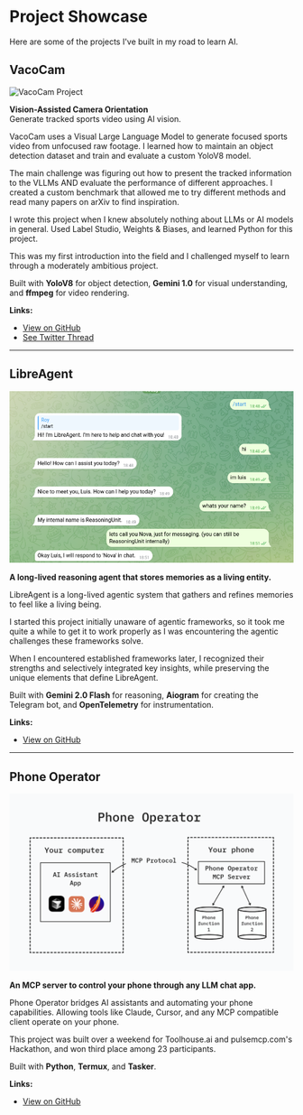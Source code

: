 # Project Showcase

Here are some of the projects I've built in my road to learn AI.

## VacoCam

![VacoCam Project](https://socialify.git.ci/dceluis/vacocam_render/image?description=1&font=Inter&language=1&name=1&owner=1&pattern=Plus&stargazers=1&theme=Light)

**Vision-Assisted Camera Orientation**  
Generate tracked sports video using AI vision.

VacoCam uses a Visual Large Language Model to generate focused sports video from unfocused raw footage. I learned how to maintain an object detection dataset and train and evaluate a custom YoloV8 model.

The main challenge was figuring out how to present the tracked information to the VLLMs AND evaluate the performance of different approaches. I created a custom benchmark that allowed me to try different methods and read many papers on arXiv to find inspiration.

I wrote this project when I knew absolutely nothing about LLMs or AI models in general. Used Label Studio, Weights & Biases, and learned Python for this project.

This was my first introduction into the field and I challenged myself to learn through a moderately ambitious project.

Built with **YoloV8** for object detection, **Gemini 1.0** for visual understanding, and **ffmpeg** for video rendering.

**Links:**
- [View on GitHub](https://github.com/dceluis/vacocam_render)
- [See Twitter Thread](https://x.com/dceluis/status/1748170461941202954)

---

## LibreAgent

![LibreAgent](/img/libre_agent_bot.png)

**A long-lived reasoning agent that stores memories as a living entity.**

LibreAgent is a long-lived agentic system that gathers and refines memories to feel like a living being.

I started this project initially unaware of agentic frameworks, so it took me quite a while to get it to work properly as I was encountering the agentic challenges these frameworks solve.

When I encountered established frameworks later, I recognized their strengths and selectively integrated key insights, while preserving the unique elements that define LibreAgent.

Built with **Gemini 2.0 Flash** for reasoning, **Aiogram** for creating the Telegram bot, and **OpenTelemetry** for instrumentation.

**Links:**
- [View on GitHub](https://github.com/dceluis/libre_agent)

---

## Phone Operator

![Phone Operator](/img/phone_operator.png)

**An MCP server to control your phone through any LLM chat app.**

Phone Operator bridges AI assistants and automating your phone capabilities. Allowing tools like Claude, Cursor, and any MCP compatible client operate on your phone.

This project was built over a weekend for Toolhouse.ai and pulsemcp.com's Hackathon, and won third place among 23 participants.

Built with **Python**, **Termux**, and **Tasker**.

**Links:**
- [View on GitHub](https://github.com/dceluis/mcp-hackathon)